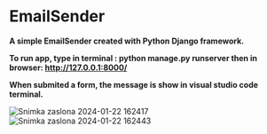 # EmailSender

**A simple EmailSender created with Python Django framework.**

**To run app, type in terminal : python manage.py runserver then in browser: http://127.0.0.1:8000/**

**When submited a form, the message is show in visual studio code terminal.**

![Snimka zaslona 2024-01-22 162417](https://github.com/FlorijanBar/Vremenska-prognoza-predikcija/assets/101203001/fcb2a5e9-cebf-468b-9bba-d39667b4a30f)
![Snimka zaslona 2024-01-22 162443](https://github.com/FlorijanBar/Vremenska-prognoza-predikcija/assets/101203001/49b8dbb8-07d8-49d8-9168-c5856fb5a425)

